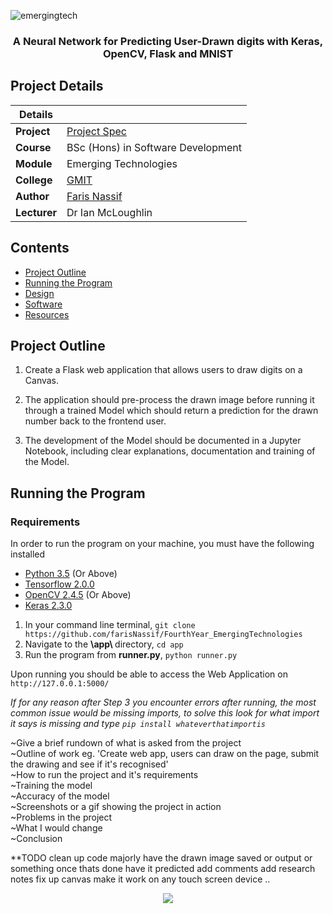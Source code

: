![emergingtech](https://user-images.githubusercontent.com/22448079/47147656-9f228f80-d2c6-11e8-846a-aa6a9a88ffef.png)

<h3 align="center">A Neural Network for Predicting User-Drawn digits with Keras, OpenCV, Flask and MNIST </h3>

## Project Details

|Details  |       |
| --- | --- |
| **Project**  | [Project Spec](https://github.com/ianmcloughlin/project-2019-emtech/blob/master/project.pdf) 
| **Course** | BSc (Hons) in Software Development
| **Module** |  Emerging Technologies |
| **College** | [GMIT](http://www.gmit.ie/) 
| **Author** | [Faris Nassif](https://github.com/farisNassif) |
| **Lecturer** | Dr Ian McLoughlin|

## Contents
* [Project Outline](#project-outline)
* [Running the Program](running-the-program)
* [Design](https://github.com) 
* [Software](#Software)
* [Resources](https://github.com)

## Project Outline
1. Create a Flask web application that allows users to draw digits on a Canvas.

2. The application should pre-process the drawn image before running it through a trained Model which should return a prediction for the drawn number back to the frontend user.

3. The development of the Model should be documented in a Jupyter Notebook, including clear explanations, documentation and training of the Model.

## Running the Program

### Requirements

In order to run the program on your machine, you must have the following installed

* [Python 3.5](https://www.python.org/downloads) (Or Above)
* [Tensorflow 2.0.0](https://www.tensorflow.org/install/pip)
* [OpenCV 2.4.5](https://www.pyimagesearch.com/2018/09/19/pip-install-opencv/) (Or Above)
* [Keras 2.3.0](https://keras.io/)

1. In your command line terminal, `git clone https://github.com/farisNassif/FourthYear_EmergingTechnologies`
2. Navigate to the <b> \app\ </b> directory, `cd app`
3. Run the program from <b>runner.py</b>, `python runner.py`

Upon running you should be able to access the Web Application on `http://127.0.0.1:5000/`

<i> If for any reason after Step 3 you encounter errors after running, the most common issue would be missing imports, to solve this look for what import it says is missing and type `pip install whateverthatimportis`</i>



~Give a brief rundown of what is asked from the project<br>
~Outline of work eg. 'Create web app, users can draw on the page, submit the drawing and see if it's recognised'<br>
~How to run the project and it's requirements<br>
~Training the model<br>
~Accuracy of the model<br>
~Screenshots or a gif showing the project in action<br>
~Problems in the project<br>
~What I would change<br>
~Conclusion<br>

**TODO
clean up code majorly
have the drawn image saved or output or something
once thats done have it predicted
add comments 
add research notes
fix up canvas
make it work on any touch screen device
..

<p align="center">
  <img src = "https://i.imgur.com/TVplbBp.gif">
</p>
